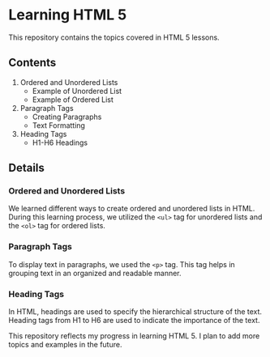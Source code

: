# Learning HTML 5

This repository contains the topics covered in HTML 5 lessons.

## Contents

1. Ordered and Unordered Lists
    - Example of Unordered List
    - Example of Ordered List
2. Paragraph Tags
    - Creating Paragraphs
    - Text Formatting
3. Heading Tags
    - H1-H6 Headings

## Details

### Ordered and Unordered Lists

We learned different ways to create ordered and unordered lists in HTML. During this learning process, we utilized the `<ul>` tag for unordered lists and the `<ol>` tag for ordered lists.

### Paragraph Tags

To display text in paragraphs, we used the `<p>` tag. This tag helps in grouping text in an organized and readable manner.

### Heading Tags

In HTML, headings are used to specify the hierarchical structure of the text. Heading tags from H1 to H6 are used to indicate the importance of the text.

This repository reflects my progress in learning HTML 5. I plan to add more topics and examples in the future.
